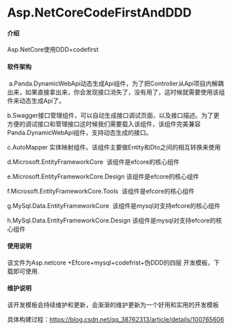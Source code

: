 # Asp.NetCoreCodeFirstAndDDD

#### 介绍
Asp.NetCore使用DDD+codefirst

#### 软件架构
 a.Panda.DynamicWebApi动态生成Api组件，为了把Controller从Api项目内解耦出来，如果直接拿出来，你会发现接口消失了，没有用了，这时候就需要使用该组件来动态生成Api了。

 b.Swagger接口管理组件，可以自动生成接口调试页面，以及接口描述。为了更方便的调试接口和管理接口这时候我们需要载入该组件，该组件完美兼容Panda.DynamicWebApi组件，支持动态生成的接口。

 c.AutoMapper 实体映射组件。该组件主要做Entity和Dto之间的相互转换来使用

 d.Microsoft.EntityFrameworkCore  该组件是efcore的核心组件

 e.Microsoft.EntityFrameworkCore.Design 该组件是efcore的核心组件

 f.Microsoft.EntityFrameworkCore.Tools  该组件是efcore的核心组件

 g.MySql.Data.EntityFrameworkCore  该组件是mysql对支持efcore的核心组件

 h.MySql.Data.EntityFrameworkCore.Design 该组件是mysql对支持efcore的核心组件
         



#### 使用说明
该文件为Asp.netcore +Efcore+mysql+codefrist+伪DDD的四层 开发模板，下载即可使用.

#### 维护说明
该开发模板会持续维护和更新，会渐渐的维护更新为一个好用和实用的开发模板

具体构建过程：https://blog.csdn.net/qq_38762313/article/details/100765606

